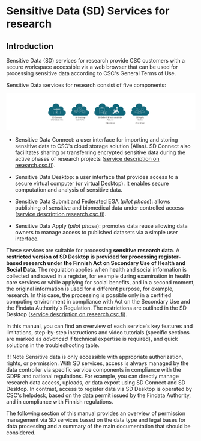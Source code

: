 # Sensitive Data (SD) Services for research

## Introduction 

Sensitive Data (SD) services for research provide CSC customers with a secure workspace accessible via a web browser that can be used for processing sensitive data according to CSC's General Terms of Use.

Sensitive Data services for research consist of five components:

[![SD-service-overview](images/introduction/icons.png)](images/introduction/icons.png)

* Sensitive Data Connect: a user interface for importing and storing sensitive data to CSC's cloud storage solution (Allas). SD Connect also facilitates sharing or transferring encrypted sensitive data during the active phases of research projects ([service description on research.csc.fi](https://research.csc.fi/-/sd-connect)). 

* Sensitive Data Desktop: a user interface that provides access to a secure virtual computer (or virtual Desktop). It enables secure computation and analysis of sensitive data. 

* Sensitive Data Submit and Federated EGA (*pilot phase*): allows publishing of sensitive and biomedical data under controlled access ([service description research.csc.fi](https://research.csc.fi/-/fega)). 

* Sensitive Data Apply (*pilot phase*): promotes data reuse allowing data owners to manage access to published datasets via a simple user interface.

These services are suitable for processing **sensitive research data**. A **restricted version of SD Desktop is provided for processing register-based research under the Finnish Act on Secondary Use of Health and Social Data**. The regulation applies when health and social information is collected and saved in a register, for example during examination in health care services or while applying for social benefits, and in a second moment, the original information is used for a different purpose, for example, research. In this case, the processing is possible only in a certified computing environment in compliance with Act on the Secondary Use and the Findata Authority's Regulation. The restrictions are outlined in the SD Desktop ([service description on research.csc.fi](https://research.csc.fi/-/sd-desktop)).

In this manual, you can find an overview of each service's key features and limitations, step-by-step instructions and video tutorials (specific sections are marked as *advanced* if technical expertise is required), and quick solutions in the troubleshooting table. 

!!! Note
    Sensitive data is only accessible with appropriate authorization, rights, or permission. With SD services, access is always managed by the data controller via specific service components in compliance with the GDPR and national regulations. For example, you can directly manage research data access, uploads, or data export using SD Connect and SD Desktop. In contrast, access to register data via SD Desktop is operated by CSC's helpdesk, based on the data permit issued by the Findata Authority, and in compliance with Finnish regulations. 
    
The following section of this manual provides an overview of permission management via SD services based on the data type and legal bases for data processing and a summary of the main documentation that should be considered. 




    


